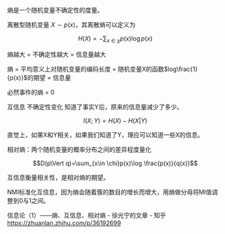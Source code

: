 熵是一个随机变量不确定性的度量。

离散型随机变量 $X\sim p(x)$，其离散熵可以定义为

$$H(X)=-\sum_{x\in \chi}p(x)\log p(x)$$

熵越大 = 不确定性越大 = 信息量越大

熵 = 平均意义上对随机变量的编码长度 = 随机变量X的函数$log\frac{1}{p(x)}$的期望 = 信息量

必然事件的熵 = 0

互信息 不确定性变化  知道了事实Y后，原来的信息量减少了多少。

$$ I(X;Y)=H(X)-H(X|Y) $$

直觉上，如果X和Y相关，如果我们知道了Y，理应可以知道一些X的信息。

相对熵：两个随机变量的概率分布之间的差异程度量化

$$D(p\Vert q)=\sum_{x\in \chi}p(x)\log \frac{p(x)}{q(x)}$$

互信息衡量相关性，是相对熵的期望。

NMI标准化互信息，因为熵会随着簇的数目的增长而增大，用熵做分母将MI值调整到0与1之间。


信息论（1）——熵、互信息、相对熵 - 徐光宁的文章 - 知乎 https://zhuanlan.zhihu.com/p/36192699